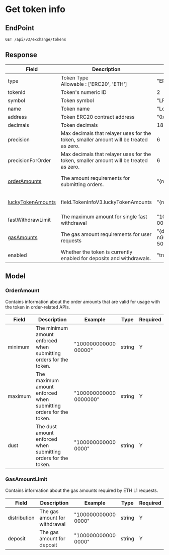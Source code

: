 # Get token info

## EndPoint

```
GET /api/v3/exchange/tokens
```



## **Response**

<table><thead><tr><th>Field</th><th>Description</th><th>Example</th><th data-hidden>Type</th><th data-hidden>Required</th></tr></thead><tbody><tr><td>type</td><td>Token Type<br>Allowable : ['ERC20', 'ETH']</td><td>"ERC20"</td><td>string</td><td>Y</td></tr><tr><td>tokenId</td><td>Token's numeric ID</td><td>2</td><td>integer</td><td>Y</td></tr><tr><td>symbol</td><td>Token symbol</td><td>"LRC"</td><td>string</td><td>Y</td></tr><tr><td>name</td><td>Token name</td><td>"Loopring"</td><td>string</td><td>Y</td></tr><tr><td>address</td><td>Token ERC20 contract address</td><td>"0xbbbbca6a901c926f240b89eacb641d8aec7aeafd"</td><td>string</td><td>Y</td></tr><tr><td>decimals</td><td>Token decimals</td><td>18</td><td>integer</td><td>Y</td></tr><tr><td>precision</td><td>Max decimals that relayer uses for the token, smaller amount will be treated as zero.</td><td>6</td><td>integer</td><td>Y</td></tr><tr><td>precisionForOrder</td><td>Max decimals that relayer uses for the token, smaller amount will be treated as zero.</td><td>6</td><td>integer</td><td>Y</td></tr><tr><td><a href="./#orderamount">orderAmounts</a></td><td>The amount requirements for submitting orders.</td><td>"{min:100000, max:900000, dust:10}"</td><td><a href="https://docs-uat.loopring.io/en/dex_apis/getTokens.html#OrderAmountsV3">Order<br>Amounts<br>V3</a></td><td>Y</td></tr><tr><td><a href="./#orderamount">luckyTokenAmounts</a></td><td>field.TokenInfoV3.luckyTokenAmounts</td><td>"{min:100000, max:900000, dust:10}"</td><td><a href="https://docs-uat.loopring.io/en/dex_apis/getTokens.html#OrderAmountsV3">Order<br>Amounts<br>V3</a></td><td>Y</td></tr><tr><td>fastWithdrawLimit</td><td>The maximum amount for single fast withdrawal</td><td>"100000000000<br>0000"</td><td>string</td><td>Y</td></tr><tr><td><a href="./#gasamountlimit">gasAmounts</a></td><td>The gas amount requirements for user requests</td><td>"{distributio<br>nGas:100000, depositGas:1<br>50000}"</td><td><a href="https://docs-uat.loopring.io/en/dex_apis/getTokens.html#GasAmountLimitV3">Gas<br>Amount<br>LimitV3</a></td><td>Y</td></tr><tr><td>enabled</td><td>Whether the token is currently enabled for deposits and withdrawals.</td><td>"true"</td><td>boolean</td><td>Y</td></tr></tbody></table>



## Model

### **OrderAmount**

Contains information about the order amounts that are valid for usage with the token in order-related APIs.



<table><thead><tr><th>Field</th><th>Description</th><th>Example</th><th data-hidden>Type</th><th data-hidden>Required</th></tr></thead><tbody><tr><td>minimum</td><td>The minimum amount enforced when submitting orders for the token.</td><td>"100000000000<br>00000"</td><td>string</td><td>Y</td></tr><tr><td>maximum</td><td>The maximum amount enforced when submitting orders for the token.</td><td>"100000000000<br>0000000"</td><td>string</td><td>Y</td></tr><tr><td>dust</td><td>The dust amount enforced when submitting orders for the token.</td><td>"100000000000<br>0000"</td><td>string</td><td>Y</td></tr></tbody></table>

### **GasAmountLimit**

Contains information about the gas amounts required by ETH L1 requests.

<table><thead><tr><th>Field</th><th>Description</th><th>Example</th><th data-hidden>Type</th><th data-hidden>Required</th></tr></thead><tbody><tr><td>distribution</td><td>The gas amount for withdrawal</td><td>"100000000000<br>0000"</td><td>string</td><td>Y</td></tr><tr><td>deposit</td><td>The gas amount for deposit</td><td>"100000000000<br>0000"</td><td>string</td><td>Y</td></tr></tbody></table>
